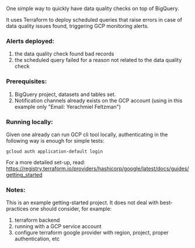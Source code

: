 One simple way to quickly have data quality checks on top of BigQuery.

It uses Terraform to deploy scheduled queries that raise errors in case of data quality issues found, triggering GCP monitoring alerts.

### Alerts deployed:

1. the data quality check found bad records
2. the scheduled query failed for a reason not related to the data quality check

### Prerequisites:

1. BigQuery project, datasets and tables set.
2. Notification channels already exists on the GCP account (using in this example only "Email: Yerachmiel Feltzman")

### Running locally:

Given one already can run GCP cli tool locally, authenticating in the following way is enough for simple tests:

```shell
gcloud auth application-default login
```

For a more detailed set-up,
read: https://registry.terraform.io/providers/hashicorp/google/latest/docs/guides/getting_started

### Notes:

This is an example getting-started project. It does not deal with best-practices one should consider, for example:

1. terraform backend
2. running with a GCP service account
3. configure terraform google provider with region, project, proper authentication, etc

